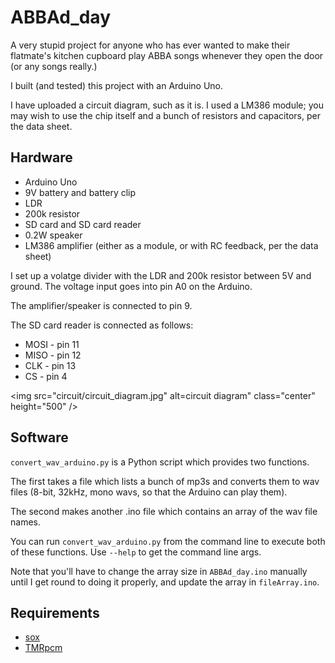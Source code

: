 # ABBAd_day

A very stupid project for anyone who has ever wanted 
to make their flatmate's kitchen cupboard play ABBA 
songs whenever they open the door (or any songs really.)

I built (and tested) this project with an Arduino Uno. 

I have uploaded a circuit diagram, such as it is. I used a LM386 module;
you may wish to use the chip itself and a bunch of resistors and capacitors, 
per the data sheet.

## Hardware
* Arduino Uno
* 9V battery and battery clip
* LDR
* 200k resistor
* SD card and SD card reader
* 0.2W speaker
* LM386 amplifier (either as a module, or with RC feedback, per the data sheet)

I set up a volatge divider with the LDR and 200k resistor between 5V and ground.
The voltage input goes into pin A0 on the Arduino.

The amplifier/speaker is connected to pin 9.

The SD card reader is connected as follows:
* MOSI - pin 11 
* MISO - pin 12 
* CLK  - pin 13
* CS   - pin 4 

<!--  ![Circuit diagram](circuit/circuit_diagram.jpg) -->

<img src="circuit/circuit_diagram.jpg" alt=circuit diagram" class="center" height="500" />

## Software
`convert_wav_arduino.py` is a Python script which provides 
two functions. 

The first takes a file which lists a bunch of mp3s 
and converts them to wav files (8-bit, 32kHz, mono wavs, so that
the Arduino can play them).

The second makes another .ino file which contains an array of 
the wav file names.

You can run `convert_wav_arduino.py` from the command line to
execute both of these functions. Use `--help` to get the command
line args.

Note that you'll have to change the array size in `ABBAd_day.ino`
manually until I get round to doing it properly, and update the array
in `fileArray.ino`.


## Requirements
* [sox](http://sox.sourceforge.net/)
* [TMRpcm](https://github.com/TMRh20/TMRpcm)

